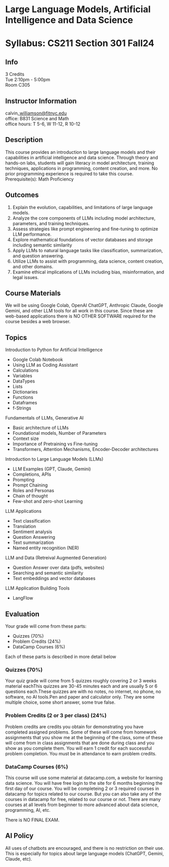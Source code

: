# Large Language Models, Artificial Intelligence and Data Science

# Syllabus: CS211 Section 301 Fall24 

## Info 

3 Credits  
Tue 2:10pm - 5:00pm   
Room C305 

## Instructor Information

calvin\_williamson@fitnyc.edu  
office: B831 Science and Math  
office hours: T 5-6, W 11-12, R 10-12  

## Description

This course provides an introduction to large language models and their capabilities in artificial intelligence and data science. Through theory and hands-on labs, students will gain literacy in model architecture, training techniques, applications in programming, content creation, and more. No prior programming experience is required to take this course. Prerequisite(s): Math Proficiency

## Outcomes

1. Explain the evolution, capabilities, and limitations of large language models.
1. Analyze the core components of LLMs including model architecture, parameters, and training techniques.
1. Assess strategies like prompt engineering and fine-tuning to optimize LLM performance.
1.  Explore mathematical foundations of vector databases and storage including semantic similarity
1.  Apply LLMs to natural language tasks like classification, summarization, and question answering.
1.  Utilize LLMs to assist with programming, data science, content creation, and other domains.
1.  Examine ethical implications of LLMs including bias, misinformation, and legal issues.

## Course Materials

We will be using Google Colab, OpenAI ChatGPT, Anthropic Claude, Google Gemini, and other LLM tools for all work in this course. Since these are web-based applications there is NO OTHER SOFTWARE required for the course besides a web browser.

## Topics

Introduction to Python for Artificial Intelligence

- Google Colab Notebook
- Using LLM as Coding Assistant
- Calculations
- Variables 
- DataTypes
- Lists
- Dictionaries
- Functions
- Dataframes
- f-Strings

Fundamentals of LLMs, Generative AI

- Basic architecture of LLMs
- Foundational models, Number of Parameters
- Context size
- Importance of Pretraining vs Fine-tuning
- Transformers, Attention Mechanisms, Encoder-Decoder architectures

Introduction to Large Language Models (LLMs)

- LLM Examples (GPT, Claude, Gemini)
- Completions, APIs
- Prompting
- Prompt Chaining
- Roles and Personas
- Chain of thought
- Few-shot and zero-shot Learning

LLM Applications

- Text classification 
- Translation
- Sentiment analysis
- Question Answering 
- Text summarization
- Named entity recognition (NER)

LLM and Data (Retreival Augmented Generation) 

- Question Answer over data (pdfs, websites) 
- Searching and semantic similarity
- Text embeddings and vector databases

LLM Application Building Tools

- LangFlow

## Evaluation

Your grade will come from these parts:

- Quizzes  (70%)
- Problem Credits (24%)
- DataCamp Courses (6%)

Each of these parts is described in more detail below

### Quizzes (70%)

Your quiz grade will come from 5 quizzes roughly covering 2 or 3 weeks material eachThis quizzes are 30-45 minutes each and are usually 5 or 6 questions each.These quizzes are with no notes, no internet, no phone, no software, no AI tools.Pen and paper and calculator only. They are some multiple choice, some short answer, some true false.

### Problem Credits (2 or 3 per class) (24%)

Problem credits are credits you obtain for demonstrating you have completed assigned problems. Some of these will come from homework assignments that you show me at the beginning of the class, some of these will come from in class assignments that are done during class and you show as you complete them. You will earn 1 credit for each successful problem completion. You must be in attendance to earn problem credits.

### DataCamp Courses (6%)

This course will use some material at datacamp.com, a website for learning data science. You will have free login to the site for 6 months beginning the first day of our course. You will be completeing 2 or 3 required courses in datacamp for topics related to our course. But you can also take any of the courses in datacamp for free, related to our course or not. There are many courses at all levels from beginner to more advanced about data science, programming, AI, etc.

There is NO FINAL EXAM.

## AI Policy

All uses of chatbots are encouraged, and there is no restriction on their use. This is especially for topics about large language models (ChatGPT, Gemini, Claude, etc).


